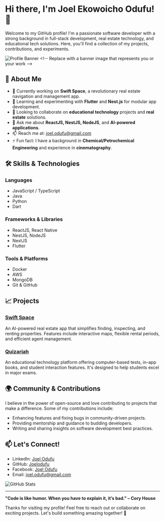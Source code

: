 # Hi there, I'm Joel Ekowoicho Odufu! 👋

Welcome to my GitHub profile! I'm a passionate software developer with a strong background in full-stack development, real estate technology, and educational tech solutions. Here, you'll find a collection of my projects, contributions, and experiments.

![Profile Banner]([https://your-image-link.com](https://scontent.fabv2-2.fna.fbcdn.net/v/t39.30808-6/451718015_7296460133788880_3592015159402094107_n.jpg?_nc_cat=111&ccb=1-7&_nc_sid=127cfc&_nc_eui2=AeEqpp649r42SPnEyk-efkkI9KvtWc6K5sz0q-1ZzormzJ_arpa-Hbg8vDHiy4--w8t_guuqASwFaWgs8WVe4rQp&_nc_ohc=W1WfVlQoa-IQ7kNvgFwN8bt&_nc_zt=23&_nc_ht=scontent.fabv2-2.fna&oh=00_AYAT4o4PvjLDc8b6on4ilR0XKzmR0i5XhNvicCXgDn3wdw&oe=66A07D43)) <!-- Replace with a banner image that represents you or your work -->

## 🌟 About Me

- 🔭 Currently working on **Swift Space**, a revolutionary real estate navigation and management app.
- 🌱 Learning and experimenting with **Flutter** and **Nest.js** for modular app development.
- 👯 Looking to collaborate on **educational technology** projects and **real estate** solutions.
- 💬 Ask me about **ReactJS, NestJS, NodeJS**, and **AI-powered applications**.
- 📫 Reach me at: [joel.odufu@gmail.com](mailto:joel.odufu@gmail.com)
- ⚡ Fun fact: I have a background in **Chemical/Petrochemical Engineering** and experience in **cinematography**.

## 🛠️ Skills & Technologies

### Languages
- JavaScript / TypeScript
- Java
- Python
- Dart

### Frameworks & Libraries
- ReactJS, React Native
- NestJS, NodeJS
- NextJS
- Flutter

### Tools & Platforms
- Docker
- AWS
- MongoDB
- Git & GitHub

## 📈 Projects

### [Swift Space](https://github.com/odufu/SwiftSpace)
An AI-powered real estate app that simplifies finding, inspecting, and renting properties. Features include interactive maps, flexible rental periods, and efficient agent management.

### [Quizariah](https://github.com/odufu/Quizariah)
An educational technology platform offering computer-based tests, in-app books, and student interaction features. It's designed to help students excel in major exams.


## 🌍 Community & Contributions

I believe in the power of open-source and love contributing to projects that make a difference. Some of my contributions include:

- Enhancing features and fixing bugs in community-driven projects.
- Providing mentorship and guidance to budding developers.
- Writing and sharing insights on software development best practices.

## 📫 Let's Connect!

- LinkedIn: [Joel Odufu](https://linkedin.com/in/joelodufu)
- GitHub: [Joelodufu](https://github.com/Joelodufu)
- Facebook: [Joel Odufu](https://www.facebook.com/joel.odufu.ekowoicho.lee)
- Email: [joel.odufu@gmail.com](mailto:joel.odufu@gmail.com)

![GitHub Stats](https://github-readme-stats.vercel.app/api?username=odufu&show_icons=true&theme=radical) <!-- Replace 'YourUsername' with your GitHub username -->

---

**"Code is like humor. When you have to explain it, it’s bad." – Cory House**

Thanks for visiting my profile! Feel free to reach out or collaborate on exciting projects. Let's build something amazing together! 🚀
